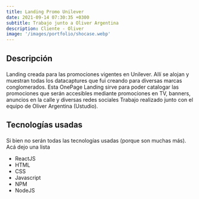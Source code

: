 ```yaml
---
title: Landing Promo Unilever
date: 2021-09-14 07:30:35 +0300
subtitle: Trabajo junto a Oliver Argentina
description: Cliente - Oliver
image: '/images/portfolio/shocase.webp'
---
```


<!-- <div class="gallery-box">
  <div class="gallery">
    <img src="/images/project-5.webp" alt="Project">
    <img src="/images/project-8.webp" alt="Project">
    <img src="/images/project-7.webp" alt="Project">
  </div>
  <em>Projects / <a href="https://unsplash.com/" target="_blank">Unsplash</a></em>
</div> -->

<div class="block-header inner-sm" style="margin-top: 1.5em; margin-bottom: 1.5em">
  <h2 class="block-title line-top">Descripción</h2>
</div>

Landing creada para las promociones vigentes en Unilever. Allí se alojan y muestran todas los datacaptures que fui creando para diversas marcas conglomerados. Esta OnePage Landing sirve para poder catalogar las promociones que serán accesibles mediante promociones en TV, banners, anuncios en la calle y diversas redes sociales
Trabajo realizado junto con el equipo de Oliver Argentina (Ustudio).

<div class="block-header inner-sm" style="margin-bottom: 1.5em">
  <h2 class="block-title line-top">Tecnologías usadas</h2>
</div>

Si bien no serán todas las tecnologías usadas (porque son muchas más). Acá dejo una lista


- ReactJS
- HTML
- CSS
- Javascript
- NPM
- NodeJS